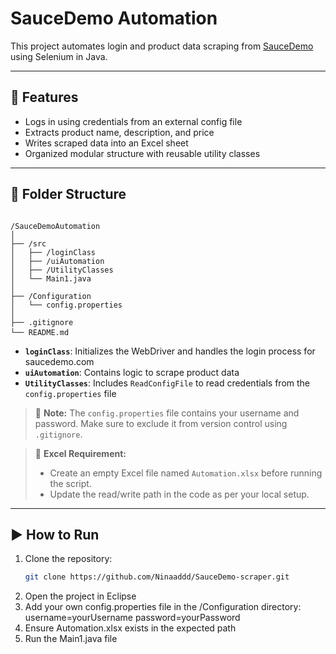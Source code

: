 # SauceDemo Automation

This project automates login and product data scraping from [SauceDemo](https://www.saucedemo.com/) using Selenium in Java.

---

## 🚀 Features

- Logs in using credentials from an external config file
- Extracts product name, description, and price
- Writes scraped data into an Excel sheet
- Organized modular structure with reusable utility classes

---

## 📁 Folder Structure

<pre><code>
/SauceDemoAutomation
│
├── /src
│   ├── /loginClass
│   ├── /uiAutomation
│   ├── /UtilityClasses
│   └── Main1.java
│
├── /Configuration
│   └── config.properties
│
├── .gitignore
└── README.md</code> </pre>

- **`loginClass`**: Initializes the WebDriver and handles the login process for saucedemo.com
- **`uiAutomation`**: Contains logic to scrape product data
- **`UtilityClasses`**: Includes `ReadConfigFile` to read credentials from the `config.properties` file

> 🔐 **Note:** The `config.properties` file contains your username and password. Make sure to exclude it from version control using `.gitignore`.

> 📄 **Excel Requirement:**
>
> - Create an empty Excel file named `Automation.xlsx` before running the script.
> - Update the read/write path in the code as per your local setup.

---

## ▶️ How to Run

1. Clone the repository:
   ```bash
   git clone https://github.com/Ninaaddd/SauceDemo-scraper.git
   ```
2. Open the project in Eclipse
3. Add your own config.properties file in the /Configuration directory:
   username=yourUsername
   password=yourPassword
4. Ensure Automation.xlsx exists in the expected path
5. Run the Main1.java file
